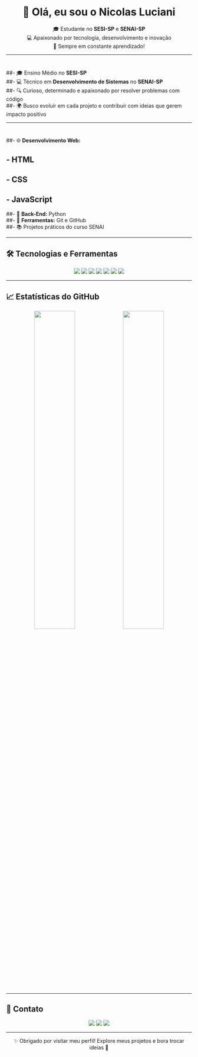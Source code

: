 <h1 align="center">👋 Olá, eu sou o Nicolas Luciani</h1>

<p align="center">
 🎓 Estudante no <strong>SESI-SP</strong> e <strong>SENAI-SP</strong> <br>
 💻 Apaixonado por tecnologia, desenvolvimento e inovação <br>
 🚀 Sempre em constante aprendizado!
</p>

---

<h1 align="center" 🧠 Sobre mim></h1>

##- 🎓 Ensino Médio no **SESI-SP**  
##- 💻 Técnico em **Desenvolvimento de Sistemas** no **SENAI-SP**  
##- 🔍 Curioso, determinado e apaixonado por resolver problemas com código  
##- 🌍 Busco evoluir em cada projeto e contribuir com ideias que gerem impacto positivo  

---

<h1 align="center" 💼 Atualmente aprendendo e trabalhando com:></h1>

##- 🌐 **Desenvolvimento Web:**  
 ## - HTML  
##  - CSS  
##  - JavaScript  

##- 🐍 **Back-End:** Python  
##- 🔧 **Ferramentas:** Git e GitHub  
##- 📚 Projetos práticos do curso SENAI  

---

## 🛠️ Tecnologias e Ferramentas

<p align="center">
  <img src="https://img.shields.io/badge/-HTML5-E34F26?style=for-the-badge&logo=html5&logoColor=white"/>
  <img src="https://img.shields.io/badge/-CSS3-1572B6?style=for-the-badge&logo=css3&logoColor=white"/>
  <img src="https://img.shields.io/badge/-JavaScript-F7DF1E?style=for-the-badge&logo=javascript&logoColor=black"/>
  <img src="https://img.shields.io/badge/-Python-3776AB?style=for-the-badge&logo=python&logoColor=white"/>
  <img src="https://img.shields.io/badge/-Git-F05032?style=for-the-badge&logo=git&logoColor=white"/>
  <img src="https://img.shields.io/badge/-GitHub-181717?style=for-the-badge&logo=github"/>
  <img src="https://img.shields.io/badge/-VS%20Code-007ACC?style=for-the-badge&logo=visual-studio-code&logoColor=white"/>
</p>

---

## 📈 Estatísticas do GitHub

<p align="center">
  <img width="47%" src="https://github-readme-stats.vercel.app/api?username=nicolasluciani&show_icons=true&theme=tokyonight&count_private=true&hide_title=true" />
  <img width="47%" src="https://github-readme-stats.vercel.app/api/top-langs/?username=nicolasluciani&layout=compact&langs_count=6&theme=tokyonight" />
</p>

---

## 📱 Contato

<p align="center">
  <a href="https://wa.me/5519982569088"><img src="https://img.shields.io/badge/-WhatsApp-25D366?style=for-the-badge&logo=whatsapp&logoColor=white"/></a>
  <a href="https://instagram.com/Nicolas_Lucianii"><img src="https://img.shields.io/badge/-Instagram-E4405F?style=for-the-badge&logo=instagram&logoColor=white"/></a>
  <a href="mailto:nicolasluciani1603@gmail.com"><img src="https://img.shields.io/badge/-Email-D14836?style=for-the-badge&logo=gmail&logoColor=white"/></a>
</p>

---

<p align="center">✨ Obrigado por visitar meu perfil! Explore meus projetos e bora trocar ideias 🚀</p>
